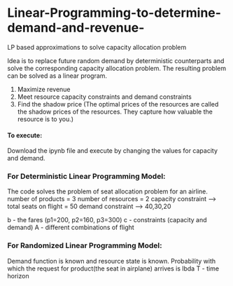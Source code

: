 # Linear-Programming-to-determine-demand-and-revenue-
LP based approximations to solve capacity allocation problem

Idea is to replace future random demand by deterministic counterparts and solve the corresponding capacity allocation
problem. The resulting problem can be solved as a linear program.

1) Maximize revenue
2) Meet resource capacity constraints and demand constraints
3) Find the shadow price (The optimal prices of the resources are called the shadow prices of the resources. 
    They capture how valuable the resource is to you.)

#### To execute:
Download the ipynb file and execute by changing the values for capacity and demand.

### For Deterministic Linear Programming Model:
The code solves the problem of seat allocation problem for an airline.
number of products = 3
number of resources = 2
capacity constraint --> total seats on flight = 50
demand constraint --> 40,30,20

b - the fares (p1=200, p2=160, p3=300)
c - constraints (capacity and demand)
A - different combinations of flight

### For Randomized Linear Programming Model:
Demand function is known and resource state is known.
Probability with which the request for product(the seat in airplane) arrives is lbda
T - time horizon


